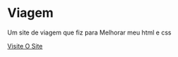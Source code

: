 # Viagem
 Um site de viagem que fiz para Melhorar meu html e css


<a href="https://diogo4d.github.io/Viagem/index.html">Visite O Site</a>
